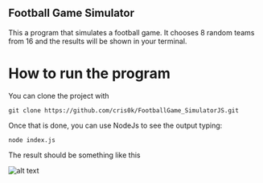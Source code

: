## Football Game Simulator

This a program that simulates a football game. 
It chooses 8 random teams from 16 and the results will be shown in your terminal.

# How to run the program

You can clone the project with

```
git clone https://github.com/cris0k/FootballGame_SimulatorJS.git
```

Once that is done, you can use NodeJs to see the output typing:

```
node index.js
```

The result should be something like this 

![alt text](../../../Pictures/footballgameJS.png)
